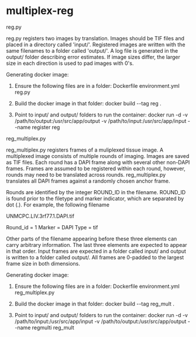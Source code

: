 # multiplex-reg

reg.py

reg.py registers two images by translation.  Images should be TIF files and placed in a directory called 'input/'.  Registered images are written with the same filenames to a folder called 'output/'.  A log file is generated in the output/ folder describing error estimates.  If image sizes differ, the larger size in each direction is used to pad images with 0's.

Generating docker image:

1. Ensure the following files are in a folder:
Dockerfile
environment.yml
reg.py

2. Build the docker image in that folder:
docker build --tag reg .

3. Point to input/ and output/ folders to run the container:
docker run -d -v /path/to/output:/usr/src/app/output -v /path/to/input:/usr/src/app/input --name register reg


reg_multiplex.py

reg_multiplex.py registers frames of a muliplexed tissue image.  A multiplexed image consists of multiple rounds of imaging.  Images are saved as TIF files.  Each round has a DAPI frame along with several other non-DAPI frames.  Frames are assumed to be registered within each round, however, rounds may need to be translated across rounds.  reg_multiplex.py translates all DAPI frames against a randomly chosen anchor frame.

Rounds are identified by the integer ROUND_ID in the filename.  ROUND_ID is found prior to the filetype and marker indicator, which are separated by dot (.).  For example, the following filename

  UNMCPC.LIV.3rf77.1.DAPI.tif

Round_id = 1
Marker = DAPI
Type = tif

Other parts of the filename appearing before these three elements can carry arbitrary information.  The last three elements are expected to appear in that order.  Input frames are expected in a folder called input/ and output is written to a folder called output/.  All frames are 0-padded to the largest frame size in both dimensions.

Generating docker image:

1. Ensure the following files are in a folder:
Dockerfile
environment.yml
reg_multiplex.py

2. Build the docker image in that folder:
docker build --tag reg_mult .

3. Point to input/ and output/ folders to run the container:
docker run -d -v /path/to/input:/usr/src/app/input -v /path/to/output:/usr/src/app/output --name regmulti reg_mult
